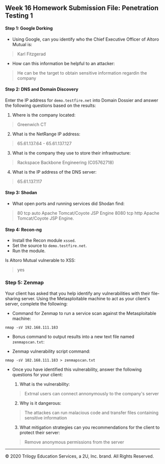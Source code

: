 ## Week 16 Homework Submission File: Penetration Testing 1

#### Step 1: Google Dorking


- Using Google, can you identify who the Chief Executive Officer of Altoro Mutual is:

> Karl Fitzgerad

- How can this information be helpful to an attacker:

> He can be the target to obtain sensitive information regardin the company


#### Step 2: DNS and Domain Discovery

Enter the IP address for `demo.testfire.net` into Domain Dossier and answer the following questions based on the results:

  1. Where is the company located: 

  > Greenwich CT

  2. What is the NetRange IP address:

  > 65.61.137.64 - 65.61.137.127

  3. What is the company they use to store their infrastructure:

  > Rackspace Backbone Engineering (C05762718)

  4. What is the IP address of the DNS server:

  > 65.61.137.117

#### Step 3: Shodan

- What open ports and running services did Shodan find:

>80 tcp auto Apache Tomcat/Coyote JSP Engine 
>8080 tcp http Apache Tomcat/Coyote JSP Engine.

#### Step 4: Recon-ng

- Install the Recon module `xssed`. 
- Set the source to `demo.testfire.net`. 
- Run the module. 

Is Altoro Mutual vulnerable to XSS:
>yes

### Step 5: Zenmap

Your client has asked that you help identify any vulnerabilities with their file-sharing server. Using the Metasploitable machine to act as your client's server, complete the following:

- Command for Zenmap to run a service scan against the Metasploitable machine: 

 `nmap -sV 192.168.111.183`
 
- Bonus command to output results into a new text file named `zenmapscan.txt`:

- Zenmap vulnerability script command: 

`nmap -sV 102.168.111.183 > zenmapscan.txt`

- Once you have identified this vulnerability, answer the following questions for your client:
  1. What is the vulnerability:

  > Extrnal users can connect annonymously to the company's server

  2. Why is it dangerous:

  > The attackes can run malacious code and transfer files containing sensitive information

  3. What mitigation strategies can you recommendations for the client to protect their server:

  > Remove anonymous permissions from the server
---
© 2020 Trilogy Education Services, a 2U, Inc. brand. All Rights Reserved.  

